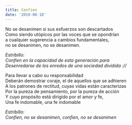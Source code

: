 ```yaml
---
title: Confien
date: '2019-08-18'
---
```

No se desanimen si sus esfuerzos son descartados  
Como siendo utópicos por las voces que se opondrían  
a cualquier sugerencia a cambios fundamentales,  
no se desanimen, no se desanimen.

*Estribillo:*  
*Confíen en la capacidad de esta generación para*  
*Desenredarse de los enredos de una sociedad dividida ://*  

Para llevar a cabo su responsabilidad  
Deberán demostrar coraje, el de aquellos que se adhieren  
A los patrones de rectitud, cuyas vidas están caracterizas  
Por la pureza de pensamiento, por la pureza de acción  
Y cuyo propósito está dirigido por el amor y fe,  
Una fe indomable, una fe indomable  

*Estribillo:*  
*Confíen, no se desanimen, confíen, no se desanimen*